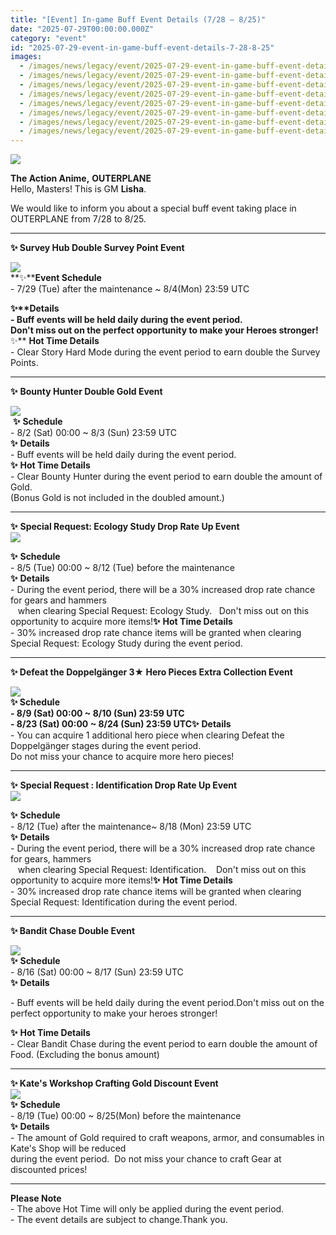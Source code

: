 ```yaml
---
title: "[Event] In-game Buff Event Details (7/28 – 8/25)"
date: "2025-07-29T00:00:00.000Z"
category: "event"
id: "2025-07-29-event-in-game-buff-event-details-7-28-8-25"
images:
  - /images/news/legacy/event/2025-07-29-event-in-game-buff-event-details-7-28-8-25/7a8880f5b8534c4b88ed83ee236f8e8d.webp
  - /images/news/legacy/event/2025-07-29-event-in-game-buff-event-details-7-28-8-25/6e1a16e6fdb046ccbdfa47f844f47aec.webp
  - /images/news/legacy/event/2025-07-29-event-in-game-buff-event-details-7-28-8-25/f735fa46ab044627b0302a40cb6d3292.webp
  - /images/news/legacy/event/2025-07-29-event-in-game-buff-event-details-7-28-8-25/1e4ef7579479479995cf7a65d73bbd64.webp
  - /images/news/legacy/event/2025-07-29-event-in-game-buff-event-details-7-28-8-25/915005289d814a8f9f205bcdfae9ee98.webp
  - /images/news/legacy/event/2025-07-29-event-in-game-buff-event-details-7-28-8-25/65380d11f0e24ca6b5a164cd601eee47.webp
  - /images/news/legacy/event/2025-07-29-event-in-game-buff-event-details-7-28-8-25/fb1b2c35e23442e9a804a9f3bbc147fc.webp
  - /images/news/legacy/event/2025-07-29-event-in-game-buff-event-details-7-28-8-25/2fe337849cba43019c3fcb86e8fabc1f.webp
---
```


![](/images/news/legacy/event/2025-07-29-event-in-game-buff-event-details-7-28-8-25/7a8880f5b8534c4b88ed83ee236f8e8d.webp)  

**The Action Anime,** **OUTERPLANE**  
Hello, Masters! This is GM **Lisha**.  
  
We would like to inform you about a special buff event taking place in OUTERPLANE from 7/28 to 8/25.

* * *

  
**✨ Survey Hub Double Survey Point Event**

![](/images/news/legacy/event/2025-07-29-event-in-game-buff-event-details-7-28-8-25/6e1a16e6fdb046ccbdfa47f844f47aec.webp)  
**✨****Event Schedule**  
\- 7/29 (Tue) after the maintenance ~ 8/4(Mon) 23:59 UTC

  
**✨****Details**  
\- Buff events will be held daily during the event period.  
Don't miss out on the perfect opportunity to make your Heroes stronger!**✨** **Hot Time Details**  
\- Clear Story Hard Mode during the event period to earn double the Survey Points.  

* * *

  
**✨** **Bounty Hunter Double Gold Event**

![](/images/news/legacy/event/2025-07-29-event-in-game-buff-event-details-7-28-8-25/f735fa46ab044627b0302a40cb6d3292.webp)  
 **✨** **Schedule**  
\- 8/2 (Sat) 00:00 ~ 8/3 (Sun) 23:59 UTC  
**✨** **Details**  
\- Buff events will be held daily during the event period.  
**✨** **Hot Time Details**  
\- Clear Bounty Hunter during the event period to earn double the amount of Gold.  
(Bonus Gold is not included in the doubled amount.)

* * *

  
**✨** **Special Request: Ecology Study Drop Rate Up Event**  
![](/images/news/legacy/event/2025-07-29-event-in-game-buff-event-details-7-28-8-25/1e4ef7579479479995cf7a65d73bbd64.webp)  

**✨** **Schedule**  
\- 8/5 (Tue) 00:00 ~ 8/12 (Tue) before the maintenance  
**✨** **Details**  
\- During the event period, there will be a 30% increased drop rate chance for gears and hammers  
   when clearing Special Request: Ecology Study.   Don't miss out on this opportunity to acquire more items!**✨** **Hot Time Details**  
\- 30% increased drop rate chance items will be granted when clearing Special Request: Ecology Study during the event period.  

* * *

  
**✨ Defeat the Doppelgänger 3★ Hero Pieces Extra Collection Event**

**![](/images/news/legacy/event/2025-07-29-event-in-game-buff-event-details-7-28-8-25/915005289d814a8f9f205bcdfae9ee98.webp)  
****✨** **Schedule**   
\- 8/9 (Sat) 00:00 ~ 8/10 (Sun) 23:59 UTC  
\- 8/23 (Sat) 00:00 ~ 8/24 (Sun) 23:59 UTC**✨** **Details**  
\- You can acquire 1 additional hero piece when clearing Defeat the Doppelgänger stages during the event period.  
Do not miss your chance to acquire more hero pieces!  
  

* * *

  
**✨** **Special Request : Identification Drop Rate Up Event**  
![](/images/news/legacy/event/2025-07-29-event-in-game-buff-event-details-7-28-8-25/65380d11f0e24ca6b5a164cd601eee47.webp)  

**✨** **Schedule**  
\- 8/12 (Tue) after the maintenance~ 8/18 (Mon) 23:59 UTC  
**✨** **Details**  
\- During the event period, there will be a 30% increased drop rate chance for gears, hammers  
   when clearing Special Request: Identification.    Don't miss out on this opportunity to acquire more items!**✨** **Hot Time Details**  
\- 30% increased drop rate chance items will be granted when clearing Special Request: Identification during the event period.  

* * *

  
**✨ Bandit Chase Double Event**

![](/images/news/legacy/event/2025-07-29-event-in-game-buff-event-details-7-28-8-25/fb1b2c35e23442e9a804a9f3bbc147fc.webp)  
**✨** **Schedule**  
\- 8/16 (Sat) 00:00 ~ 8/17 (Sun) 23:59 UTC  
**✨** **Details**  
  
\- Buff events will be held daily during the event period.Don't miss out on the perfect opportunity to make your heroes stronger!  
  
**✨** **Hot Time Details**  
\- Clear Bandit Chase during the event period to earn double the amount of Food. (Excluding the bonus amount)  

* * *

  
**✨ Kate's Workshop Crafting Gold Discount Event**  
![](/images/news/legacy/event/2025-07-29-event-in-game-buff-event-details-7-28-8-25/2fe337849cba43019c3fcb86e8fabc1f.webp)  
**✨** **Schedule**  
\- 8/19 (Tue) 00:00 ~ 8/25(Mon) before the maintenance  
**✨** **Details**  
\- The amount of Gold required to craft weapons, armor, and consumables in Kate's Shop will be reduced  
during the event period.  Do not miss your chance to craft Gear at discounted prices!  
  

* * *

  
**Please Note**  
\- The above Hot Time will only be applied during the event period.  
\- The event details are subject to change.Thank you.
